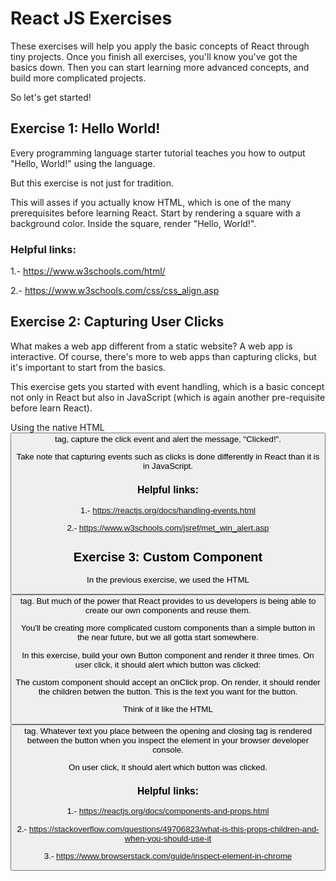 # React JS Exercises

These exercises will help you apply the basic concepts of React through tiny projects. Once you finish all exercises, you'll know you've got the basics down. Then you can start learning more advanced concepts, and build more complicated projects.

So let's get started!

## Exercise 1: Hello World!

Every programming language starter tutorial teaches you how to output "Hello, World!" using the language.

But this exercise is not just for tradition.

This will asses if you actually know HTML, which is one of the many prerequisites before learning React. Start by rendering a square with a background color. Inside the square, render "Hello, World!".

### Helpful links:

1.- https://www.w3schools.com/html/

2.- https://www.w3schools.com/css/css_align.asp

## Exercise 2: Capturing User Clicks

What makes a web app different from a static website? A web app is interactive. Of course, there's more to web apps than capturing clicks, but it's important to start from the basics.

This exercise gets you started with event handling, which is a basic concept not only in React but also in JavaScript (which is again another pre-requisite before learn React).

Using the native HTML <button> tag, capture the click event and alert the message, "Clicked!".

Take note that capturing events such as clicks is done differently in React than it is in JavaScript.

### Helpful links:

1.- https://reactjs.org/docs/handling-events.html

2.- https://www.w3schools.com/jsref/met_win_alert.asp

## Exercise 3: Custom Component

In the previous exercise, we used the HTML <button> tag. But much of the power that React provides to us developers is being able to create our own components and reuse them.

You'll be creating more complicated custom components than a simple button in the near future, but we all gotta start somewhere.

In this exercise, build your own Button component and render it three times. On user click, it should alert which button was clicked:

The custom component should accept an onClick prop. On render, it should render the children betwen the button. This is the text you want for the button.

Think of it like the HTML <button> tag. Whatever text you place between the opening and closing tag is rendered between the button when you inspect the element in your browser developer console.

On user click, it should alert which button was clicked.

### Helpful links:

1.- https://reactjs.org/docs/components-and-props.html

2.- https://stackoverflow.com/questions/49706823/what-is-this-props-children-and-when-you-should-use-it

3.- https://www.browserstack.com/guide/inspect-element-in-chrome
